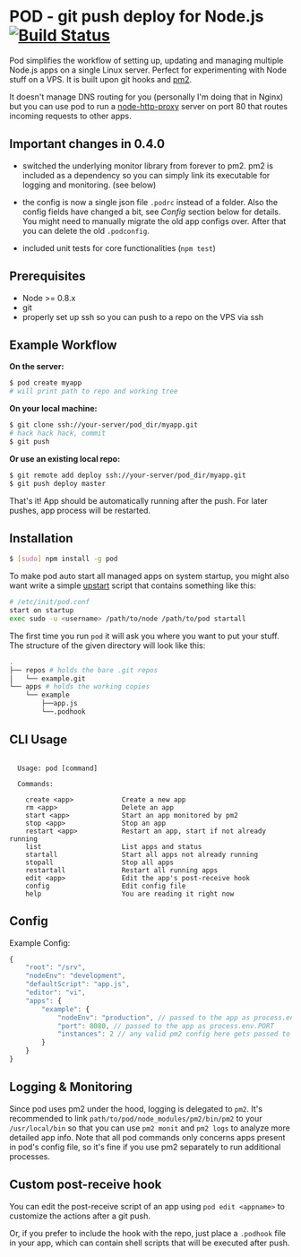 # POD - git push deploy for Node.js [![Build Status](https://travis-ci.org/yyx990803/pod.png?branch=master)](https://travis-ci.org/yyx990803/pod)

Pod simplifies the workflow of setting up, updating and managing multiple Node.js apps on a single Linux server. Perfect for experimenting with Node stuff on a VPS. It is built upon git hooks and [pm2](https://github.com/Unitech/pm2).

It doesn't manage DNS routing for you (personally I'm doing that in Nginx) but you can use pod to run a [node-http-proxy](https://github.com/nodejitsu/node-http-proxy) server on port 80 that routes incoming requests to other apps.

## Important changes in 0.4.0

- switched the underlying monitor library from forever to pm2. pm2 is included as a dependency so you can simply link its executable for logging and monitoring. (see below)

- the config is now a single json file `.podrc` instead of a folder. Also the config fields have changed a bit, see *Config* section below for details. You might need to manually migrate the old app configs over. After that you can delete the old `.podconfig`.

- included unit tests for core functionalities (`npm test`)

## Prerequisites

- Node >= 0.8.x
- git
- properly set up ssh so you can push to a repo on the VPS via ssh

## Example Workflow

**On the server:**

``` bash
$ pod create myapp
# will print path to repo and working tree
```

**On your local machine:**

``` bash
$ git clone ssh://your-server/pod_dir/myapp.git
# hack hack hack, commit
$ git push
```

**Or use an existing local repo:**

``` bash
$ git remote add deploy ssh://your-server/pod_dir/myapp.git
$ git push deploy master
```

That's it! App should be automatically running after the push. For later pushes, app process will be restarted.  

## Installation

``` bash
$ [sudo] npm install -g pod
```

To make pod auto start all managed apps on system startup, you might also want write a simple [upstart](http://upstart.ubuntu.com) script that contains something like this:

``` bash
# /etc/init/pod.conf
start on startup
exec sudo -u <username> /path/to/node /path/to/pod startall
```

The first time you run `pod` it will ask you where you want to put your stuff. The structure of the given directory will look like this:

``` bash
.
├── repos # holds the bare .git repos
│   └── example.git
└── apps # holds the working copies
    └── example
        ├──app.js
        └──.podhook
```

## CLI Usage

```

  Usage: pod [command]

  Commands:

    create <app>            Create a new app
    rm <app>                Delete an app
    start <app>             Start an app monitored by pm2
    stop <app>              Stop an app
    restart <app>           Restart an app, start if not already running
    list                    List apps and status
    startall                Start all apps not already running
    stopall                 Stop all apps
    restartall              Restart all running apps
    edit <app>              Edit the app's post-receive hook
    config                  Edit config file
    help                    You are reading it right now

```

## Config

Example Config:

``` js
{
    "root": "/srv",
    "nodeEnv": "development",
    "defaultScript": "app.js",
    "editor": "vi",
    "apps": {
        "example": {
            "nodeEnv": "production", // passed to the app as process.env.NODE_ENV
            "port": 8080, // passed to the app as process.env.PORT
            "instances": 2 // any valid pm2 config here gets passed to pm2
        }
    }
}
```

## Logging & Monitoring

Since pod uses pm2 under the hood, logging is delegated to `pm2`. It's recommended to link `path/to/pod/node_modules/pm2/bin/pm2` to your `/usr/local/bin` so that you can use `pm2 monit` and `pm2 logs` to analyze more detailed app info. Note that all pod commands only concerns apps present in pod's config file, so it's fine if you use pm2 separately to run additional processes.

## Custom post-receive hook

You can edit the post-receive script of an app using `pod edit <appname>` to customize the actions after a git push.

Or, if you prefer to include the hook with the repo, just place a `.podhook` file in your app, which can contain shell scripts that will be executed after push.